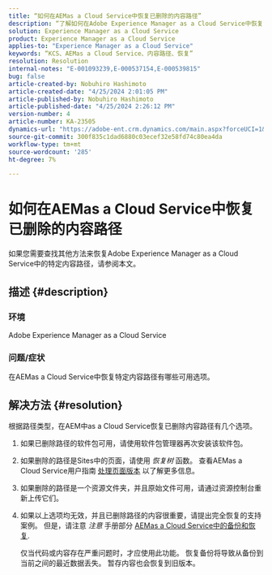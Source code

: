 ```yaml
---
title: “如何在AEMas a Cloud Service中恢复已删除的内容路径”
description: “了解如何在Adobe Experience Manager as a Cloud Service中恢复已删除的内容路径。”
solution: Experience Manager as a Cloud Service
product: Experience Manager as a Cloud Service
applies-to: "Experience Manager as a Cloud Service"
keywords: “KCS、AEMas a Cloud Service、内容路径、恢复”
resolution: Resolution
internal-notes: "E-001093239,E-000537154,E-000539815"
bug: false
article-created-by: Nobuhiro Hashimoto
article-created-date: "4/25/2024 2:01:05 PM"
article-published-by: Nobuhiro Hashimoto
article-published-date: "4/25/2024 2:26:12 PM"
version-number: 4
article-number: KA-23505
dynamics-url: "https://adobe-ent.crm.dynamics.com/main.aspx?forceUCI=1&pagetype=entityrecord&etn=knowledgearticle&id=c7dcc23d-0c03-ef11-a1fe-6045bd006704"
source-git-commit: 300f835c1dad6880c03ecef32e58fd74c80ea4da
workflow-type: tm+mt
source-wordcount: '285'
ht-degree: 7%

---
```


# 如何在AEMas a Cloud Service中恢复已删除的内容路径


如果您需要查找其他方法来恢复Adobe Experience Manager as a Cloud Service中的特定内容路径，请参阅本文。

## 描述 {#description}


### <b>环境</b>

Adobe Experience Manager as a Cloud Service



### <b>问题/症状</b>

在AEMas a Cloud Service中恢复特定内容路径有哪些可用选项。


## 解决方法 {#resolution}


根据路径类型，在AEM中as a Cloud Service恢复已删除内容路径有几个选项。

1. 如果已删除路径的软件包可用，请使用软件包管理器再次安装该软件包。


2. 如果删除的路径是Sites中的页面，请使用 *恢复树* 函数。 查看AEMas a Cloud Service用户指南 [处理页面版本](https://experienceleague.adobe.com/docs/experience-manager-cloud-service/content/sites/authoring/features/page-versions.html) 以了解更多信息。


3. 如果删除的路径是一个资源文件夹，并且原始文件可用，请通过资源控制台重新上传它们。


4. 如果以上选项均无效，并且已删除路径的内容很重要，请提出完全恢复的支持案例。 但是，请注意 *注意* 手册部分 [AEMas a Cloud Service中的备份和恢复](https://experienceleague.adobe.com/docs/experience-manager-cloud-service/content/operations/backup.html).

   仅当代码或内容存在严重问题时，才应使用此功能。 恢复备份将导致从备份到当前之间的最近数据丢失。 暂存内容也会恢复到旧版本。

